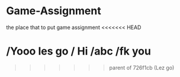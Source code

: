 # Game-Assignment
the place that to put game assignment
<<<<<<< HEAD

/Yooo les go
/ Hi
/abc
/fk you
=======
>>>>>>> parent of 726f1cb (Lez go)
